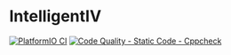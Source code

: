 # IntelligentIV

[![PlatformIO CI](https://github.com/AsimHassan/IntelligentIV/actions/workflows/main.yml/badge.svg)](https://github.com/AsimHassan/IntelligentIV/actions/workflows/main.yml)
[![Code Quality - Static Code - Cppcheck](https://github.com/AsimHassan/IntelligentIV/actions/workflows/cppcheck.yml/badge.svg)](https://github.com/AsimHassan/IntelligentIV/actions/workflows/cppcheck.yml)
